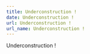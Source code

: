 ```yaml
---
title: Underconstruction !
date: Underconstruction !
url: Underconstruction !
url_name: Underconstruction !
---
```


Underconstruction !
